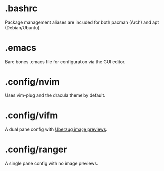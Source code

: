# .bashrc

Package management aliases are included for both pacman (Arch) and apt (Debian/Ubuntu).

# .emacs

Bare bones .emacs file for configuration via the GUI editor.

# .config/nvim

Uses vim-plug and the dracula theme by default.

# .config/vifm

A dual pane config with [Uberzug image previews](https://github.com/cirala/vifmimg).

# .config/ranger

A single pane config with no image previews.
